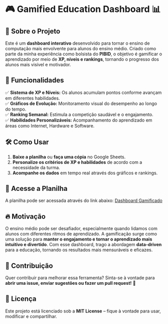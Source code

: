 # 🎮 Gamified Education Dashboard 📊  

## 📌 Sobre o Projeto  

Este é um **dashboard interativo** desenvolvido para tornar o ensino de computação mais envolvente para alunos do ensino médio. Criado como parte da minha experiência como bolsista do **PIBID**, o objetivo é gamificar o aprendizado por meio de **XP, níveis e rankings**, tornando o progresso dos alunos mais visível e motivador.  

## 🎯 Funcionalidades  

✅ **Sistema de XP e Níveis:** Os alunos acumulam pontos conforme avançam em diferentes habilidades.  
✅ **Gráficos de Evolução:** Monitoramento visual do desempenho ao longo do tempo.  
✅ **Ranking Semanal:** Estimula a competição saudável e o engajamento.  
✅ **Habilidades Personalizáveis:** Acompanhamento do aprendizado em áreas como Internet, Hardware e Software.  

## 🛠️ Como Usar  

1. **Baixe a planilha** ou **faça uma cópia** no Google Sheets.  
2. **Personalize os critérios de XP e habilidades** de acordo com a necessidade da turma.  
3. **Acompanhe os dados** em tempo real através dos gráficos e rankings.

## 📂 Acesse a Planilha

A planilha pode ser acessada através do link abaixo: [Dashboard Gamificado](https://docs.google.com/spreadsheets/d/1wB_CgeFrcGrHpXuWL3elvpdQ2Ey9gpuKixyjX3e7bVo/edit?usp=sharing)

## 🔥 Motivação  

O ensino médio pode ser desafiador, especialmente quando lidamos com alunos com diferentes ritmos de aprendizado. A gamificação surge como uma solução para **manter o engajamento e tornar o aprendizado mais intuitivo e divertido**. Com esse dashboard, trago a abordagem **data-driven** para a educação, tornando os resultados mais mensuráveis e eficazes.  

## 🤝 Contribuição  

Quer contribuir para melhorar essa ferramenta? Sinta-se à vontade para **abrir uma issue, enviar sugestões ou fazer um pull request!** 🚀  

## 📜 Licença  

Este projeto está licenciado sob a **MIT License** – fique à vontade para usar, modificar e compartilhar.  
